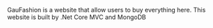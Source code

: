 GauFashion is a website that allow users to buy everything here.
This website is built by .Net Core MVC and MongoDB
